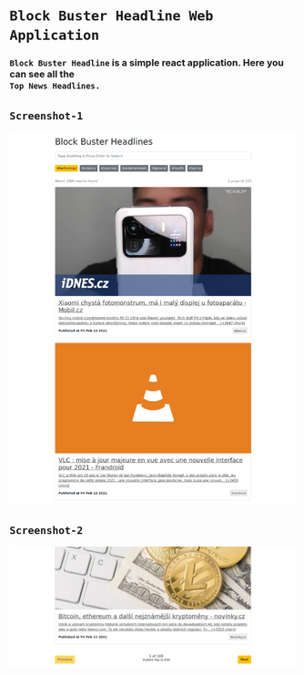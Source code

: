 # `Block Buster Headline Web Application`

### `Block Buster Headline` is a simple react application. Here you can see all the <br/>`Top News Headlines.`

## `Screenshot-1`

![Screenshot-1](https://raw.githubusercontent.com/0xNaim/block-buster-headline/master/src/screenshot/screenshot-1.jpg)

## `Screenshot-2`

![Screenshot-2](https://raw.githubusercontent.com/0xNaim/block-buster-headline/master/src/screenshot/screenshot-2.jpg)
